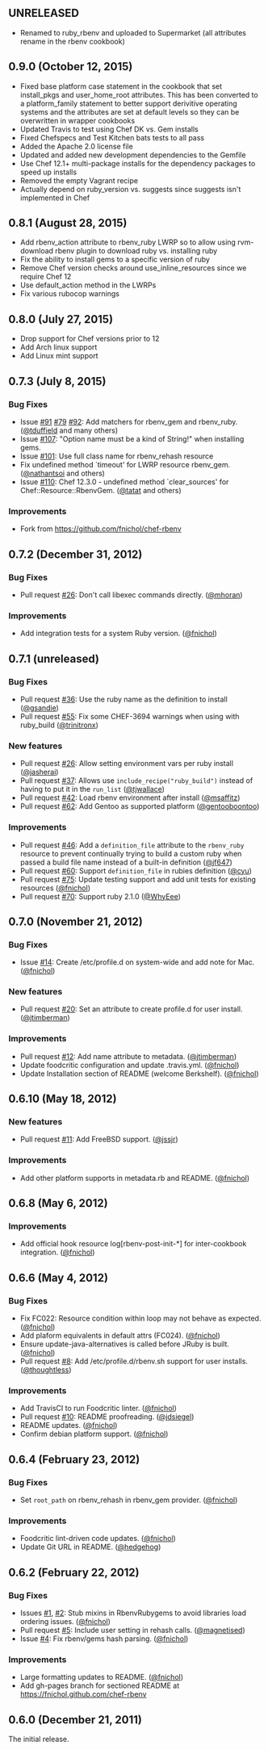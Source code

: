 ## UNRELEASED
* Renamed to ruby_rbenv and uploaded to Supermarket (all attributes rename in the rbenv cookbook)

## 0.9.0 (October 12, 2015)
* Fixed base platform case statement in the cookbook that set install_pkgs and user_home_root attributes.  This has been converted to a platform_family statement to better support derivitive operating systems and the attributes are set at default levels so they can be overwritten in wrapper cookbooks
* Updated Travis to test using Chef DK vs. Gem installs
* Fixed Chefspecs and Test Kitchen bats tests to all pass
* Added the Apache 2.0 license file
* Updated and added new development dependencies to the Gemfile
* Use Chef 12.1+ multi-package installs for the dependency packages to speed up installs
* Removed the empty Vagrant recipe
* Actually depend on ruby_version vs. suggests since suggests isn't implemented in Chef

## 0.8.1 (August 28, 2015)
 * Add rbenv_action attribute to rbenv_ruby LWRP so to allow using rvm-download rbenv plugin to download ruby vs. installing ruby
 * Fix the ability to install gems to a specific version of ruby
 * Remove Chef version checks around use_inline_resources since we require Chef 12
 * Use default_action method in the LWRPs
 * Fix various rubocop warnings

## 0.8.0 (July 27, 2015)
 * Drop support for Chef versions prior to 12
 * Add Arch linux support
 * Add Linux mint support

## 0.7.3 (July 8, 2015)

### Bug Fixes

 * Issue [#91](https://github.com/fnichol/chef-rbenv/issues/91) [#79](https://github.com/fnichol/chef-rbenv/issues/79) [#92](https://github.com/fnichol/chef-rbenv/pull/92):
   Add matchers for rbenv_gem and rbenv_ruby.
   ([@tduffield](https://github.com/tduffield) and many others)
 * Issue [#107](https://github.com/fnichol/chef-rbenv/issues/107):
   "Option name must be a kind of String!" when installing gems.
 * Issue [#101](https://github.com/fnichol/chef-rbenv/issues/101):
   Use full class name for rbenv_rehash resource
 * Fix undefined method `timeout' for LWRP resource rbenv_gem.
   ([@nathantsoi](https://github.com/nathantsoi) and others)
 * Issue [#110](https://github.com/fnichol/chef-rbenv/issues/110):
   Chef 12.3.0 - undefined method `clear_sources' for Chef::Resource::RbenvGem.
   ([@tatat](https://github.com/tatat) and others)

### Improvements

 * Fork from https://github.com/fnichol/chef-rbenv


## 0.7.2 (December 31, 2012)

### Bug Fixes

* Pull request [#26](https://github.com/fnichol/chef-rbenv/pull/26): Don't
  call libexec commands directly. ([@mhoran][])

### Improvements

* Add integration tests for a system Ruby version. ([@fnichol][])

## 0.7.1 (unreleased)

### Bug Fixes

* Pull request [#36](https://github.com/fnichol/chef-rbenv/pull/36):
  Use the ruby name as the definition to install
  ([@gsandie][])
* Pull request [#55](https://github.com/fnichol/chef-rbenv/pull/55):
  Fix some CHEF-3694 warnings when using with ruby_build
  ([@trinitronx][])

### New features

* Pull request [#26](https://github.com/fnichol/chef-rbenv/pull/26):
  Allow setting environment vars per ruby install
  ([@jasherai][])
* Pull request [#37](https://github.com/fnichol/chef-rbenv/pull/37):
  Allows use `include_recipe("ruby_build")` instead of having to put it in the `run_list`
  ([@tjwallace][])
* Pull request [#42](https://github.com/fnichol/chef-rbenv/pull/42):
  Load rbenv environment after install
  ([@msaffitz][])
* Pull request [#62](https://github.com/fnichol/chef-rbenv/pull/62):
  Add Gentoo as supported platform
  ([@gentooboontoo][])

### Improvements

* Pull request [#46](https://github.com/fnichol/chef-rbenv/pull/46):
  Add a `definition_file` attribute to the `rbenv_ruby` resource to prevent
  continually trying to build a custom ruby when passed a build file name instead of a built-in definition
  ([@jf647][])
* Pull request [#60](https://github.com/fnichol/chef-rbenv/pull/60):
  Support `definition_file` in rubies definition
  ([@cyu][])
* Pull request [#75](https://github.com/fnichol/chef-rbenv/pull/75):
  Update testing support and add unit tests for existing resources
  ([@fnichol][])
* Pull request [#70](https://github.com/fnichol/chef-rbenv/pull/70):
  Support ruby 2.1.0
  ([@WhyEee][])



## 0.7.0 (November 21, 2012)

### Bug Fixes

* Issue [#14](https://github.com/fnichol/chef-rbenv/pull/14): Create
  /etc/profile.d on system-wide and add note for Mac. ([@fnichol][])

### New features

* Pull request [#20](https://github.com/fnichol/chef-rbenv/pull/20): Set an
  attribute to create profile.d for user install. ([@jtimberman][])

### Improvements

* Pull request [#12](https://github.com/fnichol/chef-rbenv/pull/12): Add name
  attribute to metadata. ([@jtimberman][])
* Update foodcritic configuration and update .travis.yml. ([@fnichol][])
* Update Installation section of README (welcome Berkshelf). ([@fnichol][])


## 0.6.10 (May 18, 2012)

### New features

* Pull request [#11](https://github.com/fnichol/chef-rbenv/pull/11): Add
  FreeBSD support. ([@jssjr][])

### Improvements

* Add other platform supports in metadata.rb and README. ([@fnichol][])


## 0.6.8 (May 6, 2012)

### Improvements

* Add official hook resource log[rbenv-post-init-\*] for inter-cookbook
  integration. ([@fnichol][])


## 0.6.6 (May 4, 2012)

### Bug Fixes

* Fix FC022: Resource condition within loop may not behave as expected.
  ([@fnichol][])
* Add plaform equivalents in default attrs (FC024). ([@fnichol][])
* Ensure update-java-alternatives is called before JRuby is built.
  ([@fnichol][])
* Pull request [#8](https://github.com/fnichol/chef-rbenv/pull/8): Add
  /etc/profile.d/rbenv.sh support for user installs. ([@thoughtless][])

### Improvements

* Add TravisCI to run Foodcritic linter. ([@fnichol][])
* Pull request [#10](https://github.com/fnichol/chef-rbenv/pull/10): README
  proofreading. ([@jdsiegel][])
* README updates. ([@fnichol][])
* Confirm debian platform support. ([@fnichol][])


## 0.6.4 (February 23, 2012)

### Bug Fixes

* Set `root_path` on rbenv\_rehash in rbenv\_gem provider. ([@fnichol][])

### Improvements

* Foodcritic lint-driven code updates. ([@fnichol][])
* Update Git URL in README. ([@hedgehog][])


## 0.6.2 (February 22, 2012)

### Bug Fixes

* Issues [#1](https://github.com/fnichol/chef-rbenv/issues/1),
  [#2](https://github.com/fnichol/chef-rbenv/issues/2): Stub mixins in
  RbenvRubygems to avoid libraries load ordering issues. ([@fnichol][])
* Pull request [#5](https://github.com/fnichol/chef-rbenv/pull/5): Include
  user setting in rehash calls. ([@magnetised][])
* Issue [#4](https://github.com/fnichol/chef-rbenv/issues/4): Fix rbenv/gems
  hash parsing. ([@fnichol][])

### Improvements

* Large formatting updates to README. ([@fnichol][])
* Add gh-pages branch for sectioned README at
  https://fnichol.github.com/chef-rbenv


## 0.6.0 (December 21, 2011)

The initial release.

[@fnichol]: https://github.com/fnichol
[@jdsiegel]: https://github.com/jdsiegel
[@jssjr]: https://github.com/jssjr
[@jtimberman]: https://github.com/jtimberman
[@hedgehog]: https://github.com/hedgehog
[@magnetised]: https://github.com/magnetised
[@mhoran]: https://github.com/mhoran
[@thoughtless]: https://github.com/thoughtless
[@jasherai]: https://github.com/jasherai
[@tjwallace]: https://github.com/tjwallace
[@jf647]: https://github.com/jf647
[@gsandie]: https://github.com/gsandie
[@msaffitz]: https://github.com/msaffitz
[@trinitronx]: https://github.com/trinitronx
[@gentooboontoo]: https://github.com/gentooboontoo
[@cyu]: https://github.com/cyu
[@WhyEee]: https://github.com/WhyEee
